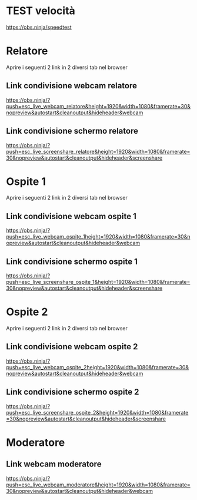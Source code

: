 # TEST velocità
https://obs.ninja/speedtest

# Relatore
Aprire i seguenti 2 link in 2 diversi tab nel browser

## Link condivisione webcam relatore
https://obs.ninja/?push=esc_live_webcam_relatore&height=1920&width=1080&framerate=30&nopreview&autostart&cleanoutput&hideheader&webcam

## Link condivisione schermo relatore
https://obs.ninja/?push=esc_live_screenshare_relatore&height=1920&width=1080&framerate=30&nopreview&autostart&cleanoutput&hideheader&screenshare

# Ospite 1
Aprire i seguenti 2 link in 2 diversi tab nel browser

## Link condivisione webcam ospite 1
https://obs.ninja/?push=esc_live_webcam_ospite_1height=1920&width=1080&framerate=30&nopreview&autostart&cleanoutput&hideheader&webcam

## Link condivisione schermo ospite 1
https://obs.ninja/?push=esc_live_screenshare_ospite_1&height=1920&width=1080&framerate=30&nopreview&autostart&cleanoutput&hideheader&screenshare

# Ospite 2
Aprire i seguenti 2 link in 2 diversi tab nel browser

## Link condivisione webcam ospite 2
https://obs.ninja/?push=esc_live_webcam_ospite_2height=1920&width=1080&framerate=30&nopreview&autostart&cleanoutput&hideheader&webcam

## Link condivisione schermo ospite 2
https://obs.ninja/?push=esc_live_screenshare_ospite_2&height=1920&width=1080&framerate=30&nopreview&autostart&cleanoutput&hideheader&screenshare

# Moderatore

## Link webcam moderatore
https://obs.ninja/?push=esc_live_webcam_moderatore&height=1920&width=1080&framerate=30&nopreview&autostart&cleanoutput&hideheader&webcam
